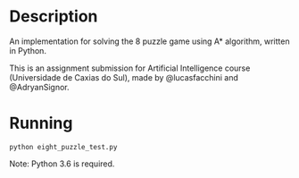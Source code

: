 # Description #

An implementation for solving the 8 puzzle game using A* algorithm, written in Python.

This is an assignment submission for Artificial Intelligence course (Universidade de Caxias do Sul), made by @lucasfacchini and @AdryanSignor.

# Running #

```
python eight_puzzle_test.py
```
Note: Python 3.6 is required.
